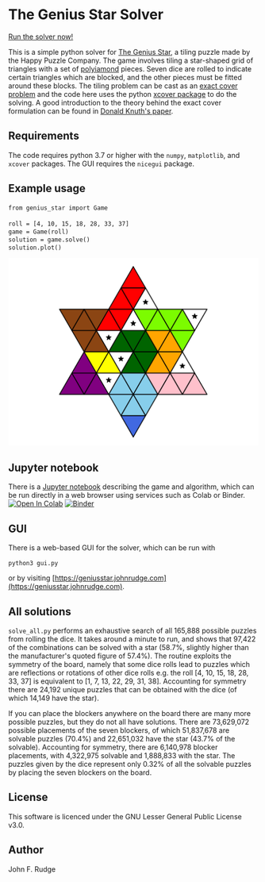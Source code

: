 # The Genius Star Solver

[Run the solver now!](https://geniusstar.johnrudge.com)

This is a simple python solver for [The Genius Star](https://www.happypuzzle.co.uk/word-maths-and-shape-games/the-genius-star), a tiling puzzle made by the Happy Puzzle Company. The game involves tiling a star-shaped grid of triangles with a set of [polyiamond](https://en.wikipedia.org/wiki/Polyiamond) pieces. Seven dice are rolled to indicate certain triangles which are blocked, and the other pieces must be fitted around these blocks. The tiling problem can be cast as an [exact cover problem](https://en.wikipedia.org/wiki/Exact_cover) and the code here uses the python [xcover package](https://github.com/johnrudge/xcover) to do the solving. A good introduction to the theory behind the exact cover formulation can be found in [Donald Knuth's paper](https://arxiv.org/abs/cs/0011047v1).

## Requirements

The code requires python 3.7 or higher with the `numpy`, `matplotlib`, and `xcover` packages. The GUI requires the `nicegui` package.

## Example usage

```
from genius_star import Game

roll = [4, 10, 15, 18, 28, 33, 37]
game = Game(roll)
solution = game.solve()
solution.plot()
```

![Screenshot](example_solution.svg)

## Jupyter notebook

There is a [Jupyter notebook](description.ipynb) describing the game and algorithm, which can be run directly in a web browser using services such as Colab or Binder. [![Open In Colab](https://colab.research.google.com/assets/colab-badge.svg)](https://colab.research.google.com/drive/1SNbcegEdsjfifolCRRMD0PY8gWDynWIb?usp=sharing)
      [![Binder](https://mybinder.org/badge_logo.svg)](https://mybinder.org/v2/gh/johnrudge/genius_star/HEAD?labpath=description.ipynb)

## GUI

There is a web-based GUI for the solver, which can be run with
```
python3 gui.py
```
or by visiting [https://geniusstar.johnrudge.com](https://geniusstar.johnrudge.com).

## All solutions

`solve_all.py` performs an exhaustive search of all 165,888 possible puzzles from rolling the dice. It takes around a minute to run, and shows that 97,422 of the combinations can be solved with a star (58.7%, slightly higher than the manufacturer's quoted figure of 57.4%). The routine exploits the symmetry of the board, namely that some dice rolls lead to puzzles which are reflections or rotations of other dice rolls e.g. the roll [4, 10, 15, 18, 28, 33, 37] is equivalent to [1, 7, 13, 22, 29, 31, 38]. Accounting for symmetry there are 24,192 unique puzzles that can be obtained with the dice (of which 14,149 have the star).

If you can place the blockers anywhere on the board there are many more possible puzzles, but they do not all have solutions. There are 73,629,072 possible placements of the seven blockers, of which 51,837,678 are solvable puzzles (70.4%) and 22,651,032 have the star (43.7% of the solvable). Accounting for symmetry, there are 6,140,978 blocker placements, with 4,322,975 solvable and 1,888,833 with the star. The puzzles given by the dice represent only 0.32% of all the solvable puzzles by placing the seven blockers on the board.
      
## License

This software is licenced under the GNU Lesser General Public License v3.0.

## Author

John F. Rudge
